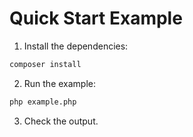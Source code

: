 # Quick Start Example

1. Install the dependencies:

```bash
composer install
```

2. Run the example:

```bash
php example.php
```

3. Check the output.

